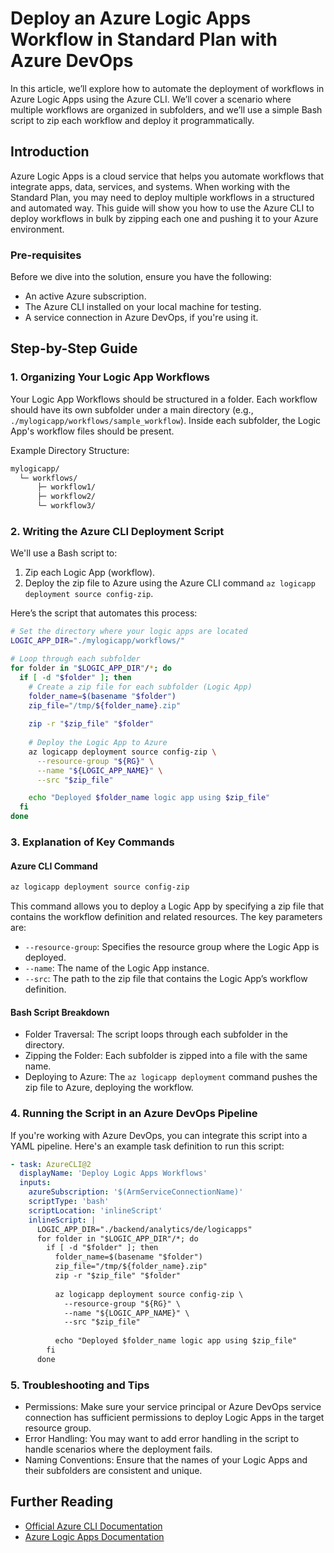 # Deploy an Azure Logic Apps Workflow in Standard Plan with Azure DevOps

In this article, we’ll explore how to automate the deployment of workflows in Azure Logic Apps using the Azure CLI. We’ll cover a scenario where multiple workflows are organized in subfolders, and we’ll use a simple Bash script to zip each workflow and deploy it programmatically.

## Introduction

Azure Logic Apps is a cloud service that helps you automate workflows that integrate apps, data, services, and systems. When working with the Standard Plan, you may need to deploy multiple workflows in a structured and automated way. This guide will show you how to use the Azure CLI to deploy workflows in bulk by zipping each one and pushing it to your Azure environment.

### Pre-requisites

Before we dive into the solution, ensure you have the following:

- An active Azure subscription.
- The Azure CLI installed on your local machine for testing.
- A service connection in Azure DevOps, if you're using it.


## Step-by-Step Guide

### 1. Organizing Your Logic App Workflows

Your Logic App Workflows should be structured in a folder. Each workflow should have its own subfolder under a main directory (e.g., `./mylogicapp/workflows/sample_workflow`). Inside each subfolder, the Logic App's workflow files should be present.

Example Directory Structure:
```bash
mylogicapp/
  └─ workflows/
      ├─ workflow1/
      ├─ workflow2/
      └─ workflow3/
```

### 2. Writing the Azure CLI Deployment Script

We'll use a Bash script to:

1. Zip each Logic App (workflow).
2. Deploy the zip file to Azure using the Azure CLI command `az logicapp deployment source config-zip`.

Here’s the script that automates this process:

```bash
# Set the directory where your logic apps are located
LOGIC_APP_DIR="./mylogicapp/workflows/"

# Loop through each subfolder
for folder in "$LOGIC_APP_DIR"/*; do
  if [ -d "$folder" ]; then
    # Create a zip file for each subfolder (Logic App)
    folder_name=$(basename "$folder")
    zip_file="/tmp/${folder_name}.zip"
    
    zip -r "$zip_file" "$folder"
    
    # Deploy the Logic App to Azure
    az logicapp deployment source config-zip \
      --resource-group "${RG}" \
      --name "${LOGIC_APP_NAME}" \
      --src "$zip_file"

    echo "Deployed $folder_name logic app using $zip_file"
  fi
done
```

### 3. Explanation of Key Commands

#### Azure CLI Command

```bash
az logicapp deployment source config-zip
```

This command allows you to deploy a Logic App by specifying a zip file that contains the workflow definition and related resources. The key parameters are:

- `--resource-group`: Specifies the resource group where the Logic App is deployed.
- `--name`: The name of the Logic App instance.
- `--src`: The path to the zip file that contains the Logic App’s workflow definition.

#### Bash Script Breakdown

- Folder Traversal: The script loops through each subfolder in the directory.
- Zipping the Folder: Each subfolder is zipped into a file with the same name.
- Deploying to Azure: The `az logicapp deployment` command pushes the zip file to Azure, deploying the workflow.

### 4. Running the Script in an Azure DevOps Pipeline

If you're working with Azure DevOps, you can integrate this script into a YAML pipeline. Here's an example task definition to run this script:

```yaml
- task: AzureCLI@2
  displayName: 'Deploy Logic Apps Workflows'
  inputs:
    azureSubscription: '$(ArmServiceConnectionName)'
    scriptType: 'bash'
    scriptLocation: 'inlineScript'
    inlineScript: |
      LOGIC_APP_DIR="./backend/analytics/de/logicapps"
      for folder in "$LOGIC_APP_DIR"/*; do
        if [ -d "$folder" ]; then
          folder_name=$(basename "$folder")
          zip_file="/tmp/${folder_name}.zip"
          zip -r "$zip_file" "$folder"
          
          az logicapp deployment source config-zip \
            --resource-group "${RG}" \
            --name "${LOGIC_APP_NAME}" \
            --src "$zip_file"
          
          echo "Deployed $folder_name logic app using $zip_file"
        fi
      done
```

### 5. Troubleshooting and Tips

- Permissions: Make sure your service principal or Azure DevOps service connection has sufficient permissions to deploy Logic Apps in the target resource group.
- Error Handling: You may want to add error handling in the script to handle scenarios where the deployment fails.
- Naming Conventions: Ensure that the names of your Logic Apps and their subfolders are consistent and unique.


## Further Reading

- [Official Azure CLI Documentation](https://docs.microsoft.com/en-us/cli/azure/)
- [Azure Logic Apps Documentation](https://docs.microsoft.com/en-us/azure/logic-apps/)